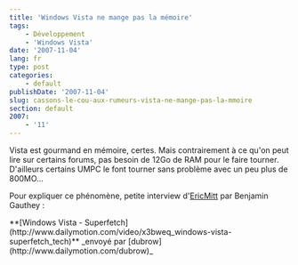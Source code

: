 ```yaml
---
title: 'Windows Vista ne mange pas la mémoire'
tags:
    - Développement
    - 'Windows Vista'
date: '2007-11-04'
lang: fr
type: post
categories:
    - default
publishDate: '2007-11-04'
slug: cassons-le-cou-aux-rumeurs-vista-ne-mange-pas-la-mmoire
section: default
2007:
    - '11'
---
```


Vista est gourmand en mémoire, certes. Mais contrairement à ce qu'on peut lire sur certains forums, pas besoin de 12Go de RAM pour le faire tourner. D'ailleurs certains UMPC le font tourner sans problème avec un peu plus de 800MO…

<!--more-->

Pour expliquer ce phénomène, petite interview d'[EricMitt](http://blogs.msdn.com/b/ericmitt/archive/2007/10/30/superfetch.aspx) par Benjamin Gauthey&nbsp;:

<div>
**[Windows Vista - Superfetch](http://www.dailymotion.com/video/x3bweq_windows-vista-superfetch_tech)**
_envoyé par [dubrow](http://www.dailymotion.com/dubrow)_</div>